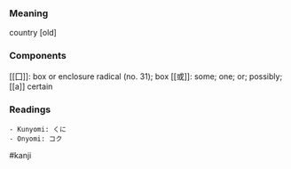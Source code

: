 ### Meaning

country [old]

### Components

[[囗]]: box or enclosure radical (no. 31); box [[或]]: some; one; or; possibly; [[a]] certain

### Readings

```
- Kunyomi: くに
- Onyomi: コク
```

#kanji